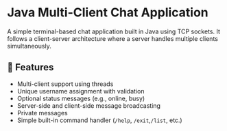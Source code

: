 # Java Multi-Client Chat Application

A simple terminal-based chat application built in Java using TCP sockets. It follows a client-server architecture where a server handles multiple clients simultaneously.

## 📌 Features

- Multi-client support using threads
- Unique username assignment with validation
- Optional status messages (e.g., online, busy)
- Server-side and client-side message broadcasting
- Private messages
- Simple built-in command handler (`/help`, `/exit`,`/list`, etc.)








